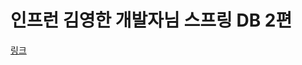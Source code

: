 # 인프런 김영한 개발자님 스프링 DB 2편

[링크](https://www.inflearn.com/course/%EC%8A%A4%ED%94%84%EB%A7%81-db-2/dashboard)
